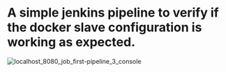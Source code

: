 # A simple jenkins pipeline to verify if the docker slave configuration is working as expected.


![localhost_8080_job_first-pipeline_3_console](https://user-images.githubusercontent.com/50985434/234256988-9f3f9732-d4e7-4830-b7e9-02240af4e325.png)
